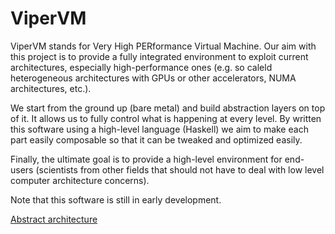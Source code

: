 # ViperVM

ViperVM stands for Very High PERformance Virtual Machine. Our aim with this
project is to provide a fully integrated environment to exploit current
architectures, especially high-performance ones (e.g. so caleld heterogeneous
architectures with GPUs or other accelerators, NUMA architectures, etc.).

We start from the ground up (bare metal) and build abstraction layers on top of
it. It allows us to fully control what is happening at every level. By written
this software using a high-level language (Haskell) we aim to make each part
easily composable so that it can be tweaked and optimized easily.

Finally, the ultimate goal is to provide a high-level environment for end-users
(scientists from other fields that should not have to deal with low level
computer architecture concerns).

Note that this software is still in early development.

[Abstract architecture](abstract_architecture.md)
